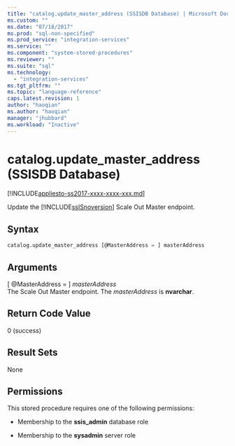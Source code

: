 ```yaml
---
title: "catalog.update_master_address (SSISDB Database) | Microsoft Docs"
ms.custom: ""
ms.date: "07/18/2017"
ms.prod: "sql-non-specified"
ms.prod_service: "integration-services"
ms.service: ""
ms.component: "system-stored-procedures"
ms.reviewer: ""
ms.suite: "sql"
ms.technology: 
  - "integration-services"
ms.tgt_pltfrm: ""
ms.topic: "language-reference"
caps.latest.revision: 1
author: "haoqian"
ms.author: "haoqian"
manager: "jhubbard"
ms.workload: "Inactive"
---
```

# catalog.update_master_address (SSISDB Database)
[!INCLUDE[appliesto-ss2017-xxxx-xxxx-xxx.md](../../includes/tsql-appliesto-ss2017-xxxx-xxxx-xxx-md.md)]

Update the [!INCLUDE[ssISnoversion](../../includes/ssisnoversion-md.md)] Scale Out Master endpoint.

## Syntax

```sql
catalog.update_master_address [@MasterAddress = ] masterAddress
```

## Arguments
[ @MasterAddress = ] *masterAddress*  
The Scale Out Master endpoint. The *masterAddress* is **nvarchar**.  

 ## Return Code Value  
 0 (success)  
  
## Result Sets  
 None  

## Permissions  
 This stored procedure requires one of the following permissions:  
   
-   Membership to the **ssis_admin** database role  
  
-   Membership to the **sysadmin** server role  
 
